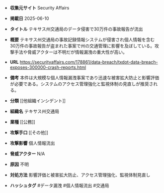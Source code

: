 - **収集元サイト**
Security Affairs

- **掲載日**
2025-06-10

- **タイトル**
テキサス州交通局のデータ侵害で30万件の事故報告が流出

- **概要**
テキサス州交通局の事故記録情報システムが侵害され個人情報を含む30万件の事故報告が盗まれた事案で州の交通管理に影響を及ぼしている。攻撃手法や脅威アクターは不明だが情報漏洩の重大性が高い。

- **URL**
https://securityaffairs.com/178861/data-breach/txdot-data-breach-exposes-300000-crash-reports.html

- **備考**
本件は大規模な個人情報漏洩事案であり迅速な被害拡大防止と影響評価が必要である。システムのアクセス管理強化と監視体制の見直しが推奨される。

- **分類**
[[他組織インシデント]]

- **組織名**
テキサス州交通局

- **業種**
[[公務]]

- **攻撃手口**
[[その他]]

- **攻撃影響**
個人情報流出

- **脅威アクター**
N/A

- **原因**
不明

- **対処方法**
影響評価と被害拡大防止、アクセス管理強化、監視体制見直し

- **ハッシュタグ**
#データ漏洩 #個人情報流出 #交通局
